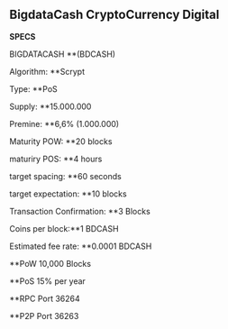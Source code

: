 
## BigdataCash CryptoCurrency Digital

**SPECS**

BIGDATACASH **(BDCASH)

Algorithm: **Scrypt

Type: **PoS

Supply: **15.000.000

Premine: **6,6% (1.000.000)

Maturity POW: **20 blocks

maturiry POS: **4 hours

target spacing: **60 seconds

target expectation: **10 blocks

Transaction Confirmation: **3 Blocks

Coins per block:**1 BDCASH

Estimated fee rate: **0.0001 BDCASH

**PoW 10,000 Blocks

**PoS 15% per year

**RPC Port 36264

**P2P Port 36263
